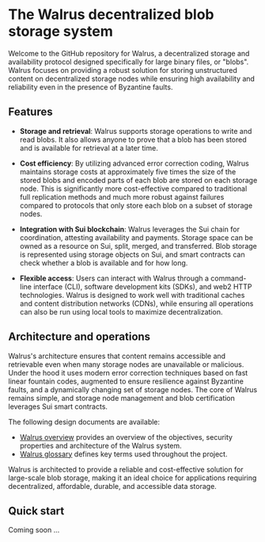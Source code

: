 # The Walrus decentralized blob storage system

Welcome to the GitHub repository for Walrus, a decentralized storage and availability protocol
designed specifically for large binary files, or "blobs". Walrus focuses on providing a robust
solution for storing unstructured content on decentralized storage nodes while ensuring high
availability and reliability even in the presence of Byzantine faults.

## Features

- **Storage and retrieval**: Walrus supports storage operations to write and read blobs. It also
  allows anyone to prove that a blob has been stored and is available for retrieval at a later
  time.

- **Cost efficiency**: By utilizing advanced error correction coding, Walrus maintains storage
  costs at approximately five times the size of the stored blobs and encoded parts of each blob
  are stored on each storage node. This is significantly more cost-effective compared to
  traditional full replication methods and much more robust against failures compared to
  protocols that only store each blob on a subset of storage nodes.

- **Integration with Sui blockchain**: Walrus leverages the Sui chain for coordination, attesting
  availability and payments. Storage space can be owned as a resource on Sui, split, merged, and
  transferred. Blob storage is represented using storage objects on Sui, and smart contracts can
  check whether a blob is available and for how long.

- **Flexible access**: Users can interact with Walrus through a command-line interface (CLI),
  software development kits (SDKs), and web2 HTTP technologies. Walrus is designed to work well
  with traditional caches and content distribution networks (CDNs), while ensuring all operations
  can also be run using local tools to maximize decentralization.

## Architecture and operations

Walrus's architecture ensures that content remains accessible and retrievable even when many
storage nodes are unavailable or malicious. Under the hood it uses modern error correction
techniques based on fast linear fountain codes, augmented to ensure resilience against Byzantine
faults, and a dynamically changing set of storage nodes. The core of Walrus remains simple, and
storage node management and blob certification leverages Sui smart contracts.

The following design documents are available:

- [Walrus overview](./overview.md) provides an overview of the objectives, security
  properties and architecture of the Walrus system.
- [Walrus glossary](./glossary.md) defines key terms used throughout the project.

Walrus is architected to provide a reliable and cost-effective solution for large-scale blob
storage, making it an ideal choice for applications requiring decentralized, affordable, durable,
and accessible data storage.

## Quick start

Coming soon ...
